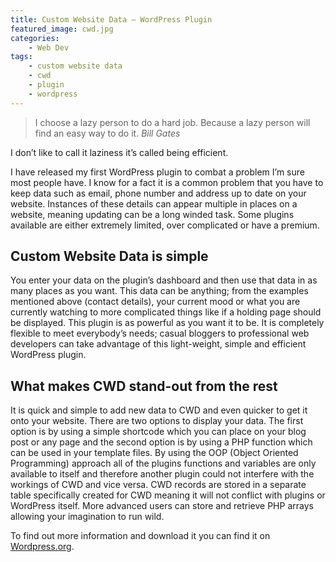 ```yaml
---
title: Custom Website Data – WordPress Plugin
featured_image: cwd.jpg
categories:
    - Web Dev
tags:
    - custom website data
    - cwd
    - plugin
    - wordpress
---
```

> I choose a lazy person to do a hard job. Because a lazy person will find an easy way to do it.
> <cite>Bill Gates</cite>

I don’t like to call it laziness it’s called being efficient.

I have released my first WordPress plugin to combat a problem I’m sure most people have. I know for a fact it is a common problem that you have to keep data such as email, phone number and address up to date on your website. Instances of these details can appear multiple in places on a website, meaning updating can be a long winded task. Some plugins available are either extremely limited, over complicated or have a premium.

## Custom Website Data is simple

You enter your data on the plugin’s dashboard and then use that data in as many places as you want. This data can be anything; from the examples mentioned above (contact details), your current mood or what you are currently watching to more complicated things like if a holding page should be displayed. This plugin is as powerful as you want it to be. It is completely flexible to meet everybody’s needs; casual bloggers to professional web developers can take advantage of this light-weight, simple and efficient WordPress plugin.

## What makes CWD stand-out from the rest

It is quick and simple to add new data to CWD and even quicker to get it onto your website. There are two options to display your data. The first option is by using a simple shortcode which you can place on your blog post or any page and the second option is by using a PHP function which can be used in your template files. By using the OOP (Object Oriented Programming) approach all of the plugins functions and variables are only available to itself and therefore another plugin could not interfere with the workings of CWD and vice versa. CWD records are stored in a separate table specifically created for CWD meaning it will not conflict with plugins or WordPress itself. More advanced users can store and retrieve PHP arrays allowing your imagination to run wild.

To find out more information and download it you can find it on [Wordpress.org](https://wordpress.org/support/plugin/simple-custom-website-data).